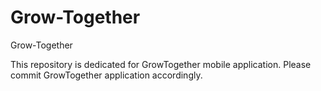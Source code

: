 # Grow-Together
Grow-Together

This repository is dedicated for GrowTogether mobile application. Please commit GrowTogether application accordingly.
